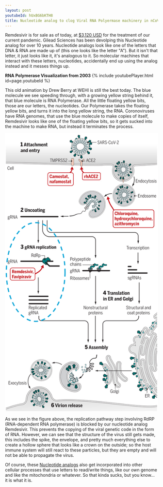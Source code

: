 ```yaml
---
layout: post
youtubeId: hUxBG6bKTH8
title: Nucleotide analog to clog Viral RNA Polyermase machinery in nCoV-2019  
---
```


Remdesivir is for sale as of today, at [$3,120 USD](https://www.statnews.com/2020/06/29/gilead-announces-remdesivir-price-covid-19/) for the treatment of our current pandemic. Gilead Sciences has been devolping this Nucleotide analog for over 10 years. Nucleotide analogs look like one of the letters that DNA & RNA are made up of (this one looks like the letter "A"). But it isn't that letter, it just looks like it, it's analogous to it. So molecular machines that interact with these letters, nucleotides, accidentally end up using the analog instead and it messes things up.

**RNA Polymerase Visualization from 2003** 
{% include youtubePlayer.html id=page.youtubeId %}

This old animation by Drew Berry at WEHI is still the best today. The blue molecule we see speeding through, with a growing yellow string behind it, that blue molecule is RNA Polymerase. All the little floating yellow bits, those are our letters, the nucleotides. Our Polymerase takes the floating yellow bits, and turns it into the long yellow string, the RNA. Coronoviruses have RNA genomes, that use the blue molecule to make copies of itself, Remdesivir looks like one of the floating yellow bits, so it gets sucked into the machine to make RNA, but instead it terminates the process. 

![Replication Pathway](/images/pathway.png "SARS-CoV-2 Replicatioin Pathway")

As we see in the figure above, the replication pathway step involving RdRP (RNA-dependent RNA polymerase) is blocked by our nucleotide analog Remdesivir. This prevents the copying of the viral genetic code in the form of RNA. However, we can see that the structure of the virus still gets made, this includes the spike, the envelope, and pretty much everything else to create a hollow sphere that looks like a crown on the outside; so the host immune system will still react to these particles, but they are empty and will not be able to propagate the virus.

Of course, these [Nucleotide analogs](https://en.wikipedia.org/wiki/Nucleoside_analogue) also get incorporated into other cellular processes that use letters to read/write things, like our own genome and like the mitochondria or whatever. So that kinda sucks, but you know... it is what it is.
